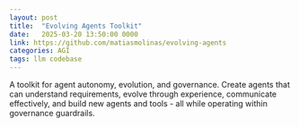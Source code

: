 ```yaml
---
layout: post
title:  "Evolving Agents Toolkit"
date:   2025-03-20 13:50:00 0000
link: https://github.com/matiasmolinas/evolving-agents
categories: AGI
tags: llm codebase
---
```


A toolkit for agent autonomy, evolution, and governance. Create agents that can understand requirements, evolve through experience, communicate effectively, and build new agents and tools - all while operating within governance guardrails.